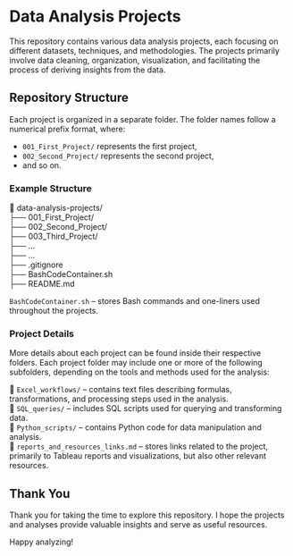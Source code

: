 # Data Analysis Projects

This repository contains various data analysis projects, each focusing on different datasets, techniques, and methodologies. The projects primarily involve data cleaning, organization, visualization, and facilitating the process of deriving insights from the data.

## Repository Structure

Each project is organized in a separate folder. The folder names follow a numerical prefix format, where:

- `001_First_Project/` represents the first project,
- `002_Second_Project/` represents the second project,
- and so on.

### Example Structure

📂 data-analysis-projects/  
 ├── 001_First_Project/  
 ├── 002_Second_Project/  
 ├── 003_Third_Project/  
 ├── ...  
 ├── ...  
 ├── .gitignore  
 ├── BashCodeContainer.sh  
 ├── README.md  

`BashCodeContainer.sh` – stores Bash commands and one-liners used throughout the projects.

### Project Details

More details about each project can be found inside their respective folders. Each project folder may include one or more of the following subfolders, depending on the tools and methods used for the analysis:

📂 `Excel_workflows/` – contains text files describing formulas, transformations, and processing steps used in the analysis.  
📂 `SQL_queries/` – includes SQL scripts used for querying and transforming data.  
📂 `Python_scripts/` – contains Python code for data manipulation and analysis.  
📝 `reports_and_resources_links.md` – stores links related to the project, primarily to Tableau reports and visualizations, but also other relevant resources.

## Thank You

Thank you for taking the time to explore this repository. I hope the projects and analyses provide valuable insights and serve as useful resources.

Happy analyzing!
